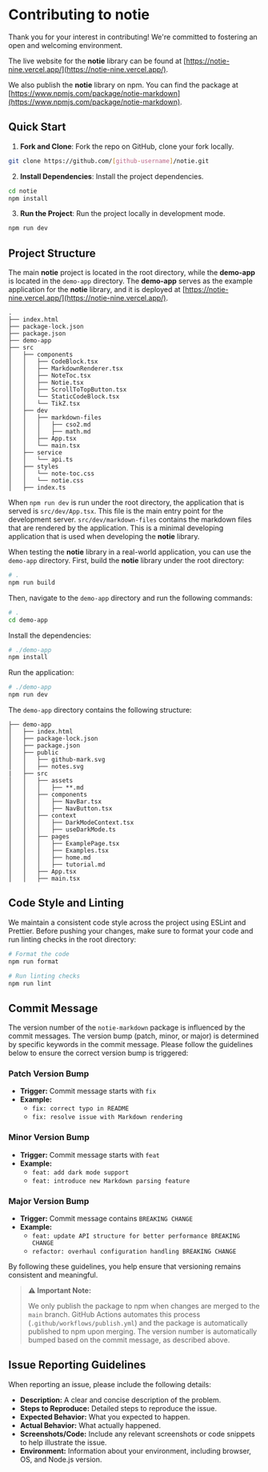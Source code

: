 # Contributing to **notie**

Thank you for your interest in contributing! We're committed to fostering an open and welcoming environment.

The live website for the **notie** library can be found at [https://notie-nine.vercel.app/](https://notie-nine.vercel.app/).

We also publish the **notie** library on npm. You can find the package at [https://www.npmjs.com/package/notie-markdown](https://www.npmjs.com/package/notie-markdown).

## Quick Start

1. **Fork and Clone**: Fork the repo on GitHub, clone your fork locally.

```bash
git clone https://github.com/[github-username]/notie.git
```

2. **Install Dependencies**: Install the project dependencies.

```bash
cd notie
npm install
```

3. **Run the Project**: Run the project locally in development mode.

```bash
npm run dev
```

## Project Structure

The main **notie** project is located in the root directory, while the **demo-app** is located in the `demo-app` directory. The **demo-app** serves as the example application for the **notie** library, and it is deployed at [https://notie-nine.vercel.app/](https://notie-nine.vercel.app/).

```
.
├── index.html
├── package-lock.json
├── package.json
├── demo-app
├── src
│   ├── components
│   │   ├── CodeBlock.tsx
│   │   ├── MarkdownRenderer.tsx
│   │   ├── NoteToc.tsx
│   │   ├── Notie.tsx
│   │   ├── ScrollToTopButton.tsx
│   │   └── StaticCodeBlock.tsx
│   │   └── TikZ.tsx
│   ├── dev
│   │   ├── markdown-files
│   │   │   ├── cso2.md
│   │   │   ├── math.md
│   │   ├── App.tsx
│   │   └── main.tsx
│   ├── service
│   │   └── api.ts
│   ├── styles
│   │   └── note-toc.css
│   │   └── notie.css
│   ├── index.ts
```

When `npm run dev` is run under the root directory, the application that is served is `src/dev/App.tsx`. This file is the main entry point for the development server. `src/dev/markdown-files` contains the markdown files that are rendered by the application. This is a minimal developing application that is used when developing the **notie** library.

When testing the **notie** library in a real-world application, you can use the `demo-app` directory. First, build the **notie** library under the root directory:

```bash
# .
npm run build
```

Then, navigate to the `demo-app` directory and run the following commands:

```bash
# .
cd demo-app
```

Install the dependencies:

```bash
# ./demo-app
npm install
```

Run the application:

```bash
# ./demo-app
npm run dev
```

The `demo-app` directory contains the following structure:

```
├── demo-app
│   ├── index.html
│   ├── package-lock.json
│   ├── package.json
│   ├── public
│   │   ├── github-mark.svg
│   │   ├── notes.svg
|   ├── src
│   │   ├── assets
│   │   │   ├── **.md
│   │   ├── components
│   │   │   ├── NavBar.tsx
│   │   │   ├── NavButton.tsx
│   │   ├── context
│   │   │   ├── DarkModeContext.tsx
│   │   │   ├── useDarkMode.ts
│   │   ├── pages
│   │   │   ├── ExamplePage.tsx
│   │   │   ├── Examples.tsx
│   │   │   ├── home.md
│   │   │   ├── tutorial.md
│   │   ├── App.tsx
│   │   ├── main.tsx
```

## Code Style and Linting

We maintain a consistent code style across the project using ESLint and Prettier. Before pushing your changes, make sure to format your code and run linting checks in the root directory:

```bash
# Format the code
npm run format

# Run linting checks
npm run lint
```

## Commit Message

The version number of the `notie-markdown` package is influenced by the commit messages. The version bump (patch, minor, or major) is determined by specific keywords in the commit message. Please follow the guidelines below to ensure the correct version bump is triggered:

### Patch Version Bump

- **Trigger:** Commit message starts with `fix`
- **Example:**
  - `fix: correct typo in README`
  - `fix: resolve issue with Markdown rendering`

### Minor Version Bump

- **Trigger:** Commit message starts with `feat`
- **Example:**
  - `feat: add dark mode support`
  - `feat: introduce new Markdown parsing feature`

### Major Version Bump

- **Trigger:** Commit message contains `BREAKING CHANGE`
- **Example:**
  - `feat: update API structure for better performance BREAKING CHANGE`
  - `refactor: overhaul configuration handling BREAKING CHANGE`

By following these guidelines, you help ensure that versioning remains consistent and meaningful.

> **⚠️ Important Note:**
>
> We only publish the package to npm when changes are merged to the `main` branch. GitHub Actions automates this process (`.github/workflows/publish.yml`) and the package is automatically published to npm upon merging. The version number is automatically bumped based on the commit message, as described above.

## Issue Reporting Guidelines

When reporting an issue, please include the following details:

- **Description:** A clear and concise description of the problem.
- **Steps to Reproduce:** Detailed steps to reproduce the issue.
- **Expected Behavior:** What you expected to happen.
- **Actual Behavior:** What actually happened.
- **Screenshots/Code:** Include any relevant screenshots or code snippets to help illustrate the issue.
- **Environment:** Information about your environment, including browser, OS, and Node.js version.
